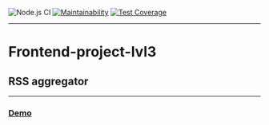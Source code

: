 ![Node.js CI](https://github.com/sdwayy/frontend-project-lvl3/workflows/Node.js%20CI/badge.svg?branch=master) [![Maintainability](https://api.codeclimate.com/v1/badges/0c233e7d1828a30a96ba/maintainability)](https://codeclimate.com/github/sdwayy/frontend-project-lvl3/maintainability) [![Test Coverage](https://api.codeclimate.com/v1/badges/0c233e7d1828a30a96ba/test_coverage)](https://codeclimate.com/github/sdwayy/frontend-project-lvl3/test_coverage)
***
# Frontend-project-lvl3
## RSS aggregator
***
### [Demo](https://rss-reader-of6brzph5.vercel.app/)